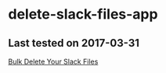 # delete-slack-files-app
Last tested on 2017-03-31
----
[Bulk Delete Your Slack Files](http://cleanslackfiles.starkprint.com)
